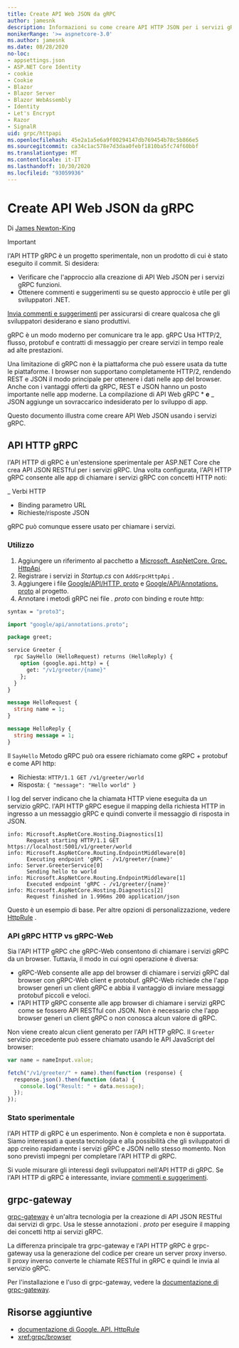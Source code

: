 ```yaml
---
title: Create API Web JSON da gRPC
author: jamesnk
description: Informazioni su come creare API HTTP JSON per i servizi gRPC.
monikerRange: '>= aspnetcore-3.0'
ms.author: jamesnk
ms.date: 08/28/2020
no-loc:
- appsettings.json
- ASP.NET Core Identity
- cookie
- Cookie
- Blazor
- Blazor Server
- Blazor WebAssembly
- Identity
- Let's Encrypt
- Razor
- SignalR
uid: grpc/httpapi
ms.openlocfilehash: 45e2a1a5e6a9f00294147db769454b78c5b866e5
ms.sourcegitcommit: ca34c1ac578e7d3daa0febf1810ba5fc74f60bbf
ms.translationtype: MT
ms.contentlocale: it-IT
ms.lasthandoff: 10/30/2020
ms.locfileid: "93059936"
---
```

# <a name="create-json-web-apis-from-grpc"></a>Create API Web JSON da gRPC

Di [James Newton-King](https://twitter.com/jamesnk)

> [!IMPORTANT]
> l'API HTTP gRPC è un progetto sperimentale, non un prodotto di cui è stato eseguito il commit. Si desidera:
>
> * Verificare che l'approccio alla creazione di API Web JSON per i servizi gRPC funzioni.
> * Ottenere commenti e suggerimenti su se questo approccio è utile per gli sviluppatori .NET.
>
> [Invia commenti e suggerimenti](https://github.com/grpc/grpc-dotnet/issues/167) per assicurarsi di creare qualcosa che gli sviluppatori desiderano e siano produttivi.

gRPC è un modo moderno per comunicare tra le app. gRPC Usa HTTP/2, flusso, protobuf e contratti di messaggio per creare servizi in tempo reale ad alte prestazioni.

Una limitazione di gRPC non è la piattaforma che può essere usata da tutte le piattaforme. I browser non supportano completamente HTTP/2, rendendo REST e JSON il modo principale per ottenere i dati nelle app del browser. Anche con i vantaggi offerti da gRPC, REST e JSON hanno un posto importante nelle app moderne. La compilazione di API Web gRPC * **e** _ JSON aggiunge un sovraccarico indesiderato per lo sviluppo di app.

Questo documento illustra come creare API Web JSON usando i servizi gRPC.

## <a name="grpc-http-api"></a>API HTTP gRPC

l'API HTTP di gRPC è un'estensione sperimentale per ASP.NET Core che crea API JSON RESTful per i servizi gRPC. Una volta configurata, l'API HTTP gRPC consente alle app di chiamare i servizi gRPC con concetti HTTP noti:

_ Verbi HTTP
* Binding parametro URL
* Richieste/risposte JSON

gRPC può comunque essere usato per chiamare i servizi.

### <a name="usage"></a>Utilizzo

1. Aggiungere un riferimento al pacchetto a [Microsoft. AspNetCore. Grpc. HttpApi](https://www.nuget.org/packages/Microsoft.AspNetCore.Grpc.HttpApi).
1. Registrare i servizi in *Startup.cs* con `AddGrpcHttpApi` .
1. Aggiungere i file [Google/API/HTTP. proto](https://github.com/aspnet/AspLabs/blob/c1e59cacf7b9606650d6ec38e54fa3a82377f360/src/GrpcHttpApi/sample/Proto/google/api/http.proto) e [Google/API/Annotations. proto](https://github.com/aspnet/AspLabs/blob/c1e59cacf7b9606650d6ec38e54fa3a82377f360/src/GrpcHttpApi/sample/Proto/google/api/annotations.proto) al progetto.
1. Annotare i metodi gRPC nei file *. proto* con binding e route http:

```protobuf
syntax = "proto3";

import "google/api/annotations.proto";

package greet;

service Greeter {
  rpc SayHello (HelloRequest) returns (HelloReply) {
    option (google.api.http) = {
      get: "/v1/greeter/{name}"
    };
  }
}

message HelloRequest {
  string name = 1;
}

message HelloReply {
  string message = 1;
}
```

Il `SayHello` Metodo gRPC può ora essere richiamato come gRPC + protobuf e come API http:

* Richiesta: `HTTP/1.1 GET /v1/greeter/world`
* Risposta: `{ "message": "Hello world" }`

I log del server indicano che la chiamata HTTP viene eseguita da un servizio gRPC. l'API HTTP gRPC esegue il mapping della richiesta HTTP in ingresso a un messaggio gRPC e quindi converte il messaggio di risposta in JSON.

```
info: Microsoft.AspNetCore.Hosting.Diagnostics[1]
      Request starting HTTP/1.1 GET https://localhost:5001/v1/greeter/world
info: Microsoft.AspNetCore.Routing.EndpointMiddleware[0]
      Executing endpoint 'gRPC - /v1/greeter/{name}'
info: Server.GreeterService[0]
      Sending hello to world
info: Microsoft.AspNetCore.Routing.EndpointMiddleware[1]
      Executed endpoint 'gRPC - /v1/greeter/{name}'
info: Microsoft.AspNetCore.Hosting.Diagnostics[2]
      Request finished in 1.996ms 200 application/json
```

Questo è un esempio di base. Per altre opzioni di personalizzazione, vedere [HttpRule](https://cloud.google.com/service-infrastructure/docs/service-management/reference/rpc/google.api#google.api.HttpRule) .

### <a name="grpc-http-api-vs-grpc-web"></a>API gRPC HTTP vs gRPC-Web

Sia l'API HTTP gRPC che gRPC-Web consentono di chiamare i servizi gRPC da un browser. Tuttavia, il modo in cui ogni operazione è diversa:

* gRPC-Web consente alle app del browser di chiamare i servizi gRPC dal browser con gRPC-Web client e protobuf. gRPC-Web richiede che l'app browser generi un client gRPC e abbia il vantaggio di inviare messaggi protobuf piccoli e veloci.
* l'API HTTP gRPC consente alle app browser di chiamare i servizi gRPC come se fossero API RESTful con JSON. Non è necessario che l'app browser generi un client gRPC o non conosca alcun valore di gRPC.

Non viene creato alcun client generato per l'API HTTP gRPC. Il `Greeter` servizio precedente può essere chiamato usando le API JavaScript del browser:

```javascript
var name = nameInput.value;

fetch("/v1/greeter/" + name).then(function (response) {
  response.json().then(function (data) {
    console.log("Result: " + data.message);
  });
});
```

### <a name="experimental-status"></a>Stato sperimentale

l'API HTTP di gRPC è un esperimento. Non è completa e non è supportata. Siamo interessati a questa tecnologia e alla possibilità che gli sviluppatori di app creino rapidamente i servizi gRPC e JSON nello stesso momento. Non sono previsti impegni per completare l'API HTTP di gRPC.

Si vuole misurare gli interessi degli sviluppatori nell'API HTTP di gRPC. Se l'API HTTP di gRPC è interessante, inviare [commenti e suggerimenti](https://github.com/grpc/grpc-dotnet/issues/167).

## <a name="grpc-gateway"></a>grpc-gateway

[grpc-gateway](https://grpc-ecosystem.github.io/grpc-gateway/) è un'altra tecnologia per la creazione di API JSON RESTful dai servizi di grpc. Usa le stesse annotazioni *. proto* per eseguire il mapping dei concetti http ai servizi gRPC.

La differenza principale tra grpc-gateway e l'API HTTP gRPC è grpc-gateway usa la generazione del codice per creare un server proxy inverso. Il proxy inverso converte le chiamate RESTful in gRPC e quindi le invia al servizio gRPC.

Per l'installazione e l'uso di grpc-gateway, vedere la [documentazione di grpc-gateway](https://grpc-ecosystem.github.io/grpc-gateway/docs/usage.html).

## <a name="additional-resources"></a>Risorse aggiuntive

* [documentazione di Google. API. HttpRule](https://cloud.google.com/service-infrastructure/docs/service-management/reference/rpc/google.api#google.api.HttpRule)
* <xref:grpc/browser>
